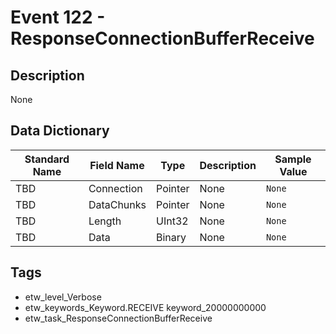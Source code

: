 # Event 122 - ResponseConnectionBufferReceive

## Description
None

## Data Dictionary
|Standard Name|Field Name|Type|Description|Sample Value|
|---|---|---|---|---|
|TBD|Connection|Pointer|None|`None`|
|TBD|DataChunks|Pointer|None|`None`|
|TBD|Length|UInt32|None|`None`|
|TBD|Data|Binary|None|`None`|

## Tags
* etw_level_Verbose
* etw_keywords_Keyword.RECEIVE keyword_20000000000
* etw_task_ResponseConnectionBufferReceive